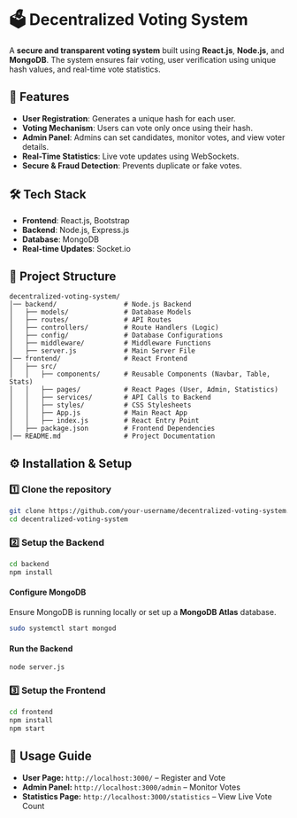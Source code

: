 # 🗳️ Decentralized Voting System

A **secure and transparent voting system** built using **React.js**, **Node.js**, and **MongoDB**. The system ensures fair voting, user verification using unique hash values, and real-time vote statistics.

## 🚀 Features
- **User Registration**: Generates a unique hash for each user.
- **Voting Mechanism**: Users can vote only once using their hash.
- **Admin Panel**: Admins can set candidates, monitor votes, and view voter details.
- **Real-Time Statistics**: Live vote updates using WebSockets.
- **Secure & Fraud Detection**: Prevents duplicate or fake votes.

## 🛠️ Tech Stack
- **Frontend**: React.js, Bootstrap
- **Backend**: Node.js, Express.js
- **Database**: MongoDB
- **Real-time Updates**: Socket.io

## 📂 Project Structure
```
decentralized-voting-system/
│── backend/                 # Node.js Backend
│   ├── models/              # Database Models
│   ├── routes/              # API Routes
│   ├── controllers/         # Route Handlers (Logic)
│   ├── config/              # Database Configurations
│   ├── middleware/          # Middleware Functions
│   ├── server.js            # Main Server File
│── frontend/                # React Frontend
│   ├── src/
│   │   ├── components/      # Reusable Components (Navbar, Table, Stats)
│   │   ├── pages/           # React Pages (User, Admin, Statistics)
│   │   ├── services/        # API Calls to Backend
│   │   ├── styles/          # CSS Stylesheets
│   │   ├── App.js           # Main React App
│   │   ├── index.js         # React Entry Point
│   ├── package.json         # Frontend Dependencies
│── README.md                # Project Documentation
```

## ⚙️ Installation & Setup
### **1️⃣ Clone the repository**
```sh
git clone https://github.com/your-username/decentralized-voting-system.git
cd decentralized-voting-system
```

### **2️⃣ Setup the Backend**
```sh
cd backend
npm install
```

#### **Configure MongoDB**
Ensure MongoDB is running locally or set up a **MongoDB Atlas** database.

```sh
sudo systemctl start mongod
```

#### **Run the Backend**
```sh
node server.js
```

### **3️⃣ Setup the Frontend**
```sh
cd frontend
npm install
npm start
```

## 🚀 Usage Guide
- **User Page:** `http://localhost:3000/` – Register and Vote
- **Admin Panel:** `http://localhost:3000/admin` – Monitor Votes
- **Statistics Page:** `http://localhost:3000/statistics` – View Live Vote Count


